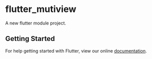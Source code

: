 # flutter_mutiview

A new flutter module project.

## Getting Started

For help getting started with Flutter, view our online
[documentation](https://flutter.io/).
